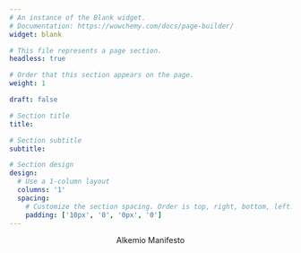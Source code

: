 ```yaml
---
# An instance of the Blank widget.
# Documentation: https://wowchemy.com/docs/page-builder/
widget: blank

# This file represents a page section.
headless: true

# Order that this section appears on the page.
weight: 1

draft: false

# Section title
title: 

# Section subtitle
subtitle:

# Section design
design:
  # Use a 1-column layout
  columns: '1'
  spacing:
    # Customize the section spacing. Order is top, right, bottom, left.
    padding: ['10px', '0', '0px', '0']
---
```

<p align="center">
Alkemio Manifesto
</p>
